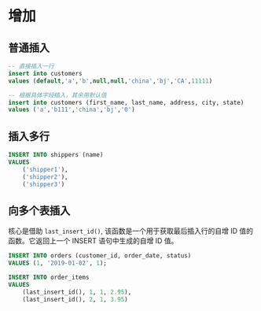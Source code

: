 # 增加

## 普通插入

```sql
-- 直接插入一行
insert into customers
values (default,'a','b',null,null,'china','bj','CA',11111)

-- 根据具体字段插入，其余用默认值
insert into customers (first_name, last_name, address, city, state)
values ('a','b111','china','bj','0')

```

## 插入多行

```sql
INSERT INTO shippers (name)
VALUES
	('shipper1'),
    ('shipper2'),
    ('shipper3')
```

## 向多个表插入

核心是借助 `last_insert_id()`, 该函数是一个用于获取最后插入行的自增 ID 值的函数。它返回上一个 INSERT 语句中生成的自增 ID 值。

```sql
INSERT INTO orders (customer_id, order_date, status)
VALUES (1, '2019-01-02', 1);

INSERT INTO order_items
VALUES
	(last_insert_id(), 1, 1, 2.95),
    (last_insert_id(), 2, 1, 3.95)
```
